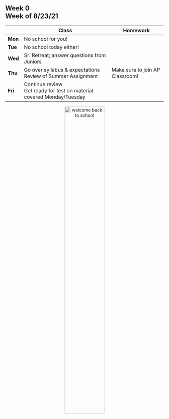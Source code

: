 <meta http-equiv="refresh" content="300"/>

## Week 0<br>Week of 8/23/21  
  
  |       | Class | Homework |
  | ----- | ----- | -------- |
  |**Mon**|No school for you! | |
  |**Tue**|No school today either! | |
  |**Wed**|Sr. Retreat; answer questions from Juniors | |
  |**Thu**|Go over syllabus & expectations<br>Review of Summer Assignment |Make sure to join AP Classroom! |
  |**Fri**|Continue review<br>Get ready for test on material covered Monday/Tuesday | |

  <!-- Go to [Scratch](https://scratch.mit.edu) and sign up for an account. Make sure you remember your login information.  -->

<div style="text-align:center">
<img src="https://image.freepik.com/free-vector/back-school-design-with-yellow-background-vector_1142-4669.jpg" alt="welcome back to school" width="50%">
</div>